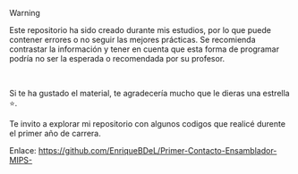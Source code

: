 > [!WARNING]  
> Este repositorio ha sido creado durante mis estudios, por lo que puede contener errores o no seguir las mejores prácticas. Se recomienda contrastar la información y tener en cuenta que esta forma de programar podría no ser la esperada o recomendada por su profesor. 

<br>

Si te ha gustado el material, te agradecería mucho que le dieras una estrella ⭐.


Te invito a explorar mi repositorio con algunos codigos que realicé durente el primer año de carrera.

Enlace: https://github.com/EnriqueBDeL/Primer-Contacto-Ensamblador-MIPS-
